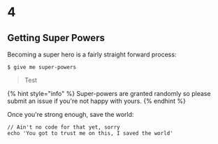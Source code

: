 # 4

## Getting Super Powers

Becoming a super hero is a fairly straight forward process:

```
$ give me super-powers
```

> Test

{% hint style="info" %}
 Super-powers are granted randomly so please submit an issue if you're not happy with yours.
{% endhint %}

Once you're strong enough, save the world:

```
// Ain't no code for that yet, sorry
echo 'You got to trust me on this, I saved the world'
```



